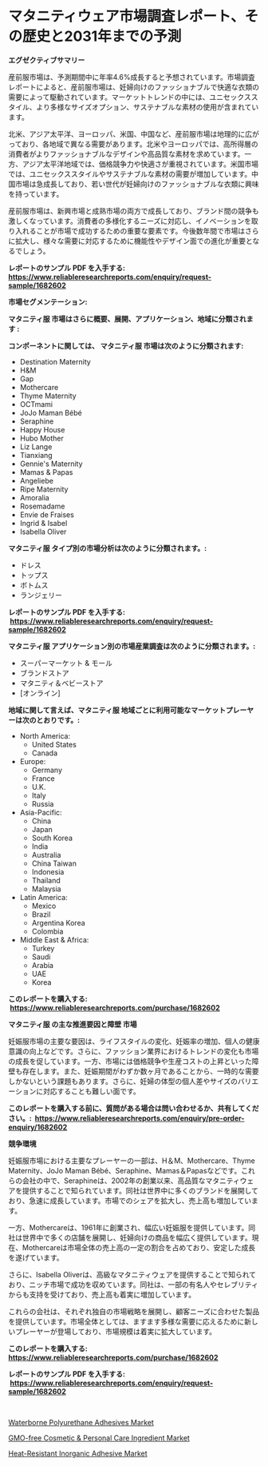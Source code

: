 <p><h1>マタニティウェア市場調査レポート、その歴史と2031年までの予測</h1></p><p><strong>エグゼクティブサマリー</strong></p>
<p><p>産前服市場は、予測期間中に年率4.6%成長すると予想されています。市場調査レポートによると、産前服市場は、妊婦向けのファッショナブルで快適な衣類の需要によって駆動されています。マーケットトレンドの中には、ユニセックススタイル、より多様なサイズオプション、サステナブルな素材の使用が含まれています。</p><p>北米、アジア太平洋、ヨーロッパ、米国、中国など、産前服市場は地理的に広がっており、各地域で異なる需要があります。北米やヨーロッパでは、高所得層の消費者がよりファッショナブルなデザインや高品質な素材を求めています。一方、アジア太平洋地域では、価格競争力や快適さが重視されています。米国市場では、ユニセックススタイルやサステナブルな素材の需要が増加しています。中国市場は急成長しており、若い世代が妊婦向けのファッショナブルな衣類に興味を持っています。</p><p>産前服市場は、新興市場と成熟市場の両方で成長しており、ブランド間の競争も激しくなっています。消費者の多様化するニーズに対応し、イノベーションを取り入れることが市場で成功するための重要な要素です。今後数年間で市場はさらに拡大し、様々な需要に対応するために機能性やデザイン面での進化が重要となるでしょう。</p></p>
<p><strong>レポートのサンプル PDF を入手する: <a href="https://www.reliableresearchreports.com/enquiry/request-sample/1682602">https://www.reliableresearchreports.com/enquiry/request-sample/1682602</a></strong></p>
<p><strong>市場セグメンテーション:</strong></p>
<p><strong> マタニティ服 市場はさらに概要、展開、アプリケーション、地域に分類されます :</strong></p>
<p><strong>コンポーネントに関しては、 マタニティ服 市場は次のように分類されます: &nbsp;</strong></p>
<p><ul><li>Destination Maternity</li><li>H&M</li><li>Gap</li><li>Mothercare</li><li>Thyme Maternity</li><li>OCTmami</li><li>JoJo Maman Bébé</li><li>Seraphine</li><li>Happy House</li><li>Hubo Mother</li><li>Liz Lange</li><li>Tianxiang</li><li>Gennie's Maternity</li><li>Mamas & Papas</li><li>Angeliebe</li><li>Ripe Maternity</li><li>Amoralia</li><li>Rosemadame</li><li>Envie de Fraises</li><li>Ingrid & Isabel</li><li>Isabella Oliver</li></ul></p>
<p><strong> マタニティ服 タイプ別の市場分析は次のように分類されます。:</strong></p>
<p><ul><li>ドレス</li><li>トップス</li><li>ボトムス</li><li>ランジェリー</li></ul></p>
<p><strong>レポートのサンプル PDF を入手する: &nbsp;<a href="https://www.reliableresearchreports.com/enquiry/request-sample/1682602">https://www.reliableresearchreports.com/enquiry/request-sample/1682602</a></strong></p>
<p><strong> マタニティ服 アプリケーション別の市場産業調査は次のように分類されます。:</strong></p>
<p><ul><li>スーパーマーケット & モール</li><li>ブランドストア</li><li>マタニティ＆ベビーストア</li><li>[オンライン]</li></ul></p>
<p><strong>地域に関して言えば、マタニティ服 地域ごとに利用可能なマーケットプレーヤーは次のとおりです。:</strong></p>
<p><ul>
    <li>
        North America:
        <ul>
            <li>United States</li>
            <li>Canada</li>
        </ul>
    </li>
    <li>
        Europe:
        <ul>
            <li>Germany</li>
            <li>France</li>
            <li>U.K.</li>
            <li>Italy</li>
            <li>Russia</li>
        </ul>
    </li>
    <li>
        Asia-Pacific:
        <ul>
            <li>China</li>
            <li>Japan</li>
            <li>South Korea</li>
            <li>India</li>
            <li>Australia</li>
            <li>China Taiwan</li>
            <li>Indonesia</li>
            <li>Thailand</li>
            <li>Malaysia</li>
        </ul>
    </li>
    <li>
        Latin America:
        <ul>
            <li>Mexico</li>
            <li>Brazil</li>
            <li>Argentina Korea</li>
            <li>Colombia</li>
        </ul>
    </li>
    <li>
        Middle East & Africa:
        <ul>
            <li>Turkey</li>
            <li>Saudi</li>
            <li>Arabia</li>
            <li>UAE</li>
            <li>Korea</li>
        </ul>
    </li>
    </ul></p>
<p><strong>このレポートを購入する: &nbsp;<a href="https://www.reliableresearchreports.com/purchase/1682602">https://www.reliableresearchreports.com/purchase/1682602</a></strong></p>
<p><strong>マタニティ服 の主な推進要因と障壁 市場</strong></p>
<p><p>妊娠服市場の主要な要因は、ライフスタイルの変化、妊娠率の増加、個人の健康意識の向上などです。さらに、ファッション業界におけるトレンドの変化も市場の成長を促しています。一方、市場には価格競争や生産コストの上昇といった障壁も存在します。また、妊娠期間がわずか数ヶ月であることから、一時的な需要しかないという課題もあります。さらに、妊婦の体型の個人差やサイズのバリエーションに対応することも難しい面です。</p></p>
<p><strong>このレポートを購入する前に、質問がある場合は問い合わせるか、共有してください。:&nbsp; <a href="https://www.reliableresearchreports.com/enquiry/pre-order-enquiry/1682602">https://www.reliableresearchreports.com/enquiry/pre-order-enquiry/1682602</a></strong></p>
<p><strong>競争環境</strong></p>
<p><p>妊娠服市場における主要なプレーヤーの一部は、H＆M、Mothercare、Thyme Maternity、JoJo Maman Bébé、Seraphine、Mamas＆Papasなどです。これらの会社の中で、Seraphineは、2002年の創業以来、高品質なマタニティウェアを提供することで知られています。同社は世界中に多くのブランドを展開しており、急速に成長しています。市場でのシェアを拡大し、売上高も増加しています。</p><p>一方、Mothercareは、1961年に創業され、幅広い妊娠服を提供しています。同社は世界中で多くの店舗を展開し、妊婦向けの商品を幅広く提供しています。現在、Mothercareは市場全体の売上高の一定の割合を占めており、安定した成長を遂げています。</p><p>さらに、Isabella Oliverは、高級なマタニティウェアを提供することで知られており、ニッチ市場で成功を収めています。同社は、一部の有名人やセレブリティからも支持を受けており、売上高も着実に増加しています。</p><p>これらの会社は、それぞれ独自の市場戦略を展開し、顧客ニーズに合わせた製品を提供しています。市場全体としては、ますます多様な需要に応えるために新しいプレーヤーが登場しており、市場規模は着実に拡大しています。</p></p>
<p><strong>このレポートを購入する: &nbsp; <a href="https://www.reliableresearchreports.com/purchase/1682602">https://www.reliableresearchreports.com/purchase/1682602</a></strong></p>
<p><strong>レポートのサンプル PDF を入手する: &nbsp;<a href="https://www.reliableresearchreports.com/enquiry/request-sample/1682602">https://www.reliableresearchreports.com/enquiry/request-sample/1682602</a></strong><strong></strong></p>
<p>&nbsp;</p>
<p><p><a href="https://github.com/yemakinde/Market-Research-Report-List-1/blob/main/waterborne-polyurethane-adhesives-market.md">Waterborne Polyurethane Adhesives Market</a></p><p><a href="https://github.com/jsmusil/Market-Research-Report-List-2/blob/main/gmo-free-cosmetic-personal-care-ingredient-market.md">GMO-free Cosmetic & Personal Care Ingredient Market</a></p><p><a href="https://github.com/Alonsoolds3wq1d81czn8rbol/Market-Research-Report-List-1/blob/main/heat-resistant-inorganic-adhesive-market.md">Heat-Resistant Inorganic Adhesive Market</a></p></p>